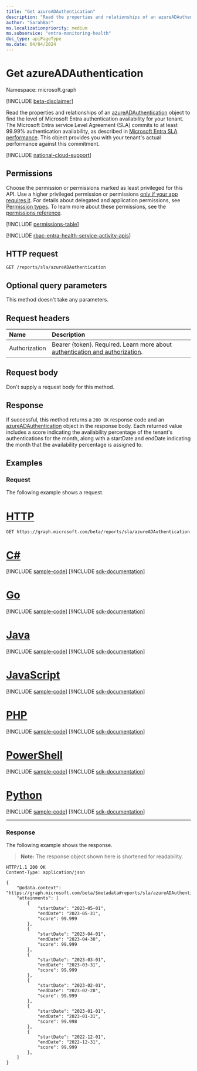 ```yaml
---
title: "Get azureADAuthentication"
description: "Read the properties and relationships of an azureADAuthentication object to find Microsoft Entra SLA attainment for your tenant."
author: "SarahBar"
ms.localizationpriority: medium
ms.subservice: "entra-monitoring-health"
doc_type: apiPageType
ms.date: 04/04/2024
---
```


# Get azureADAuthentication
Namespace: microsoft.graph

[!INCLUDE [beta-disclaimer](../../includes/beta-disclaimer.md)]

Read the properties and relationships of an [azureADAuthentication](../resources/azureadauthentication.md) object to find the level of Microsoft Entra authentication availability for your tenant. The Microsoft Entra service Level Agreement (SLA) commits to at least 99.99% authentication availability, as described in [Microsoft Entra SLA performance](/azure/active-directory/reports-monitoring/reference-azure-ad-sla-performance). This object provides you with your tenant's actual performance against this commitment.

[!INCLUDE [national-cloud-support](../../includes/all-clouds.md)]

## Permissions
Choose the permission or permissions marked as least privileged for this API. Use a higher privileged permission or permissions [only if your app requires it](/graph/permissions-overview#best-practices-for-using-microsoft-graph-permissions). For details about delegated and application permissions, see [Permission types](/graph/permissions-overview#permission-types). To learn more about these permissions, see the [permissions reference](/graph/permissions-reference).

<!-- { "blockType": "permissions", "name": "azureadauthentication_get" } -->
[!INCLUDE [permissions-table](../includes/permissions/azureadauthentication-get-permissions.md)]

[!INCLUDE [rbac-entra-health-service-activity-apis](../includes/rbac-for-apis/rbac-entra-health-service-activity-apis.md)]

## HTTP request

<!-- {
  "blockType": "ignored"
}
-->
``` http
GET /reports/sla/azureADAuthentication
```

## Optional query parameters
This method doesn't take any parameters.

## Request headers
|Name|Description|
|:---|:---|
|Authorization|Bearer {token}. Required. Learn more about [authentication and authorization](/graph/auth/auth-concepts).|

## Request body
Don't supply a request body for this method.

## Response

If successful, this method returns a `200 OK` response code and an [azureADAuthentication](../resources/azureadauthentication.md) object in the response body. Each returned value includes a score indicating the availability percentage of the tenant's authentications for the month, along with a startDate and endDate indicating the month that the availability percentage is assigned to.

## Examples

### Request
The following example shows a request.
# [HTTP](#tab/http)
<!-- {
  "blockType": "request",
  "name": "get_azureadauthentication"
}
-->
``` http
GET https://graph.microsoft.com/beta/reports/sla/azureADAuthentication
```

# [C#](#tab/csharp)
[!INCLUDE [sample-code](../includes/snippets/csharp/get-azureadauthentication-csharp-snippets.md)]
[!INCLUDE [sdk-documentation](../includes/snippets/snippets-sdk-documentation-link.md)]

# [Go](#tab/go)
[!INCLUDE [sample-code](../includes/snippets/go/get-azureadauthentication-go-snippets.md)]
[!INCLUDE [sdk-documentation](../includes/snippets/snippets-sdk-documentation-link.md)]

# [Java](#tab/java)
[!INCLUDE [sample-code](../includes/snippets/java/get-azureadauthentication-java-snippets.md)]
[!INCLUDE [sdk-documentation](../includes/snippets/snippets-sdk-documentation-link.md)]

# [JavaScript](#tab/javascript)
[!INCLUDE [sample-code](../includes/snippets/javascript/get-azureadauthentication-javascript-snippets.md)]
[!INCLUDE [sdk-documentation](../includes/snippets/snippets-sdk-documentation-link.md)]

# [PHP](#tab/php)
[!INCLUDE [sample-code](../includes/snippets/php/get-azureadauthentication-php-snippets.md)]
[!INCLUDE [sdk-documentation](../includes/snippets/snippets-sdk-documentation-link.md)]

# [PowerShell](#tab/powershell)
[!INCLUDE [sample-code](../includes/snippets/powershell/get-azureadauthentication-powershell-snippets.md)]
[!INCLUDE [sdk-documentation](../includes/snippets/snippets-sdk-documentation-link.md)]

# [Python](#tab/python)
[!INCLUDE [sample-code](../includes/snippets/python/get-azureadauthentication-python-snippets.md)]
[!INCLUDE [sdk-documentation](../includes/snippets/snippets-sdk-documentation-link.md)]

---

### Response
The following example shows the response.
>**Note:** The response object shown here is shortened for readability.
<!-- {
  "blockType": "response",
  "truncated": true,
  "@odata.type": "microsoft.graph.azureADAuthentication"
}
-->
``` http
HTTP/1.1 200 OK
Content-Type: application/json

{
    "@odata.context": "https://graph.microsoft.com/beta/$metadata#reports/sla/azureADAuthentication/$entity",
    "attainments": [
        {
            "startDate": "2023-05-01",
            "endDate": "2023-05-31",
            "score": 99.999
        },
        {
            "startDate": "2023-04-01",
            "endDate": "2023-04-30",
            "score": 99.999
        },
        {
            "startDate": "2023-03-01",
            "endDate": "2023-03-31",
            "score": 99.999
        },
        {
            "startDate": "2023-02-01",
            "endDate": "2023-02-28",
            "score": 99.999
        },
        {
            "startDate": "2023-01-01",
            "endDate": "2023-01-31",
            "score": 99.998
        },
        {
            "startDate": "2022-12-01",
            "endDate": "2022-12-31",
            "score": 99.999
        },
    ]
}
```

